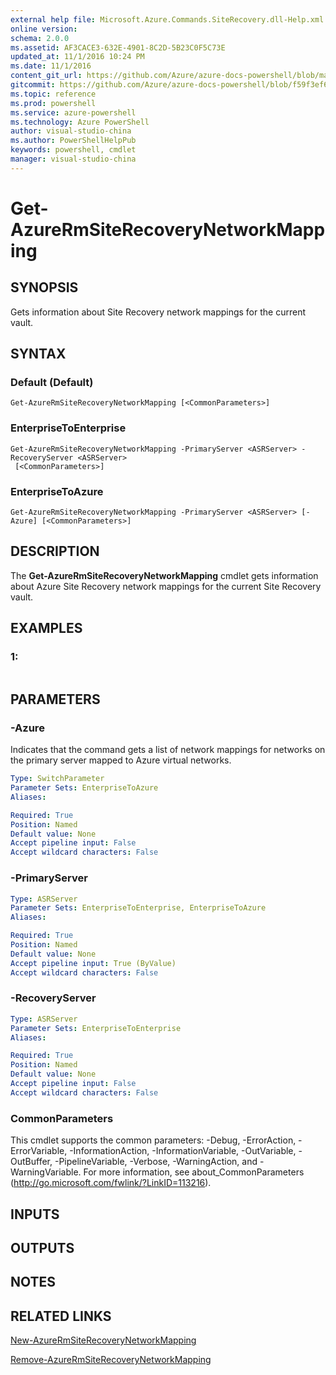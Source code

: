 ```yaml
---
external help file: Microsoft.Azure.Commands.SiteRecovery.dll-Help.xml
online version: 
schema: 2.0.0
ms.assetid: AF3CACE3-632E-4901-8C2D-5B23C0F5C73E
updated_at: 11/1/2016 10:24 PM
ms.date: 11/1/2016
content_git_url: https://github.com/Azure/azure-docs-powershell/blob/master/azureps-cmdlets-docs/ResourceManager/AzureRM.SiteRecovery/v1.1.11/Get-AzureRmSiteRecoveryNetworkMapping.md
gitcommit: https://github.com/Azure/azure-docs-powershell/blob/f59f3ef60bc592383812213e69fd77ba950759ed/azureps-cmdlets-docs/ResourceManager/AzureRM.SiteRecovery/v1.1.11/Get-AzureRmSiteRecoveryNetworkMapping.md
ms.topic: reference
ms.prod: powershell
ms.service: azure-powershell
ms.technology: Azure PowerShell
author: visual-studio-china
ms.author: PowerShellHelpPub
keywords: powershell, cmdlet
manager: visual-studio-china
---
```


# Get-AzureRmSiteRecoveryNetworkMapping

## SYNOPSIS
Gets information about Site Recovery network mappings for the current vault.

## SYNTAX

### Default (Default)
```
Get-AzureRmSiteRecoveryNetworkMapping [<CommonParameters>]
```

### EnterpriseToEnterprise
```
Get-AzureRmSiteRecoveryNetworkMapping -PrimaryServer <ASRServer> -RecoveryServer <ASRServer>
 [<CommonParameters>]
```

### EnterpriseToAzure
```
Get-AzureRmSiteRecoveryNetworkMapping -PrimaryServer <ASRServer> [-Azure] [<CommonParameters>]
```

## DESCRIPTION
The **Get-AzureRmSiteRecoveryNetworkMapping** cmdlet gets information about Azure Site Recovery network mappings for the current Site Recovery vault.

## EXAMPLES

### 1:
```

```

## PARAMETERS

### -Azure
Indicates that the command gets a list of network mappings for networks on the primary server mapped to Azure virtual networks.

```yaml
Type: SwitchParameter
Parameter Sets: EnterpriseToAzure
Aliases: 

Required: True
Position: Named
Default value: None
Accept pipeline input: False
Accept wildcard characters: False
```

### -PrimaryServer

```yaml
Type: ASRServer
Parameter Sets: EnterpriseToEnterprise, EnterpriseToAzure
Aliases: 

Required: True
Position: Named
Default value: None
Accept pipeline input: True (ByValue)
Accept wildcard characters: False
```

### -RecoveryServer

```yaml
Type: ASRServer
Parameter Sets: EnterpriseToEnterprise
Aliases: 

Required: True
Position: Named
Default value: None
Accept pipeline input: False
Accept wildcard characters: False
```

### CommonParameters
This cmdlet supports the common parameters: -Debug, -ErrorAction, -ErrorVariable, -InformationAction, -InformationVariable, -OutVariable, -OutBuffer, -PipelineVariable, -Verbose, -WarningAction, and -WarningVariable. For more information, see about_CommonParameters (http://go.microsoft.com/fwlink/?LinkID=113216).

## INPUTS

## OUTPUTS

## NOTES

## RELATED LINKS

[New-AzureRmSiteRecoveryNetworkMapping](xref:ResourceManager/AzureRM.SiteRecovery/v1.1.11/New-AzureRmSiteRecoveryNetworkMapping.md)

[Remove-AzureRmSiteRecoveryNetworkMapping](xref:ResourceManager/AzureRM.SiteRecovery/v1.1.11/Remove-AzureRmSiteRecoveryNetworkMapping.md)


